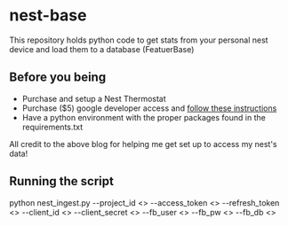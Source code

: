 # nest-base
This repository holds python code to get stats from your personal nest device and load them to a database (FeatuerBase)

## Before you being

* Purchase and setup a Nest Thermostat
* Purchase ($5) google developer access and [follow these instructions](https://www.wouternieuwerth.nl/controlling-a-google-nest-thermostat-with-python/)
* Have a python environment with the proper packages found in the requirements.txt

All credit to the above blog for helping me get set up to access my nest's data!

## Running the script

python nest_ingest.py --project_id <> --access_token <> --refresh_token <> --client_id <> --client_secret <> --fb_user <> --fb_pw <> --fb_db <>


